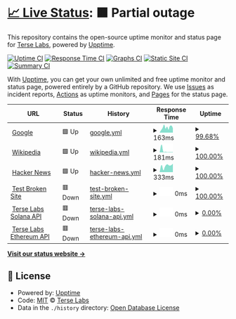 # [📈 Live Status](https://status.terselabs.com): <!--live status--> **🟧 Partial outage**

This repository contains the open-source uptime monitor and status page for [Terse Labs](https://terselabs.com), powered by [Upptime](https://github.com/upptime/upptime).

[![Uptime CI](https://github.com/TerseLabs/status/workflows/Uptime%20CI/badge.svg)](https://github.com/TerseLabs/status/actions?query=workflow%3A%22Uptime+CI%22)
[![Response Time CI](https://github.com/TerseLabs/status/workflows/Response%20Time%20CI/badge.svg)](https://github.com/TerseLabs/status/actions?query=workflow%3A%22Response+Time+CI%22)
[![Graphs CI](https://github.com/TerseLabs/status/workflows/Graphs%20CI/badge.svg)](https://github.com/TerseLabs/status/actions?query=workflow%3A%22Graphs+CI%22)
[![Static Site CI](https://github.com/TerseLabs/status/workflows/Static%20Site%20CI/badge.svg)](https://github.com/TerseLabs/status/actions?query=workflow%3A%22Static+Site+CI%22)
[![Summary CI](https://github.com/TerseLabs/status/workflows/Summary%20CI/badge.svg)](https://github.com/TerseLabs/status/actions?query=workflow%3A%22Summary+CI%22)

With [Upptime](https://upptime.js.org), you can get your own unlimited and free uptime monitor and status page, powered entirely by a GitHub repository. We use [Issues](https://github.com/TerseLabs/status/issues) as incident reports, [Actions](https://github.com/TerseLabs/status/actions) as uptime monitors, and [Pages](https://status.terselabs.com) for the status page.

<!--start: status pages-->
<!-- This summary is generated by Upptime (https://github.com/upptime/upptime) -->
<!-- Do not edit this manually, your changes will be overwritten -->
<!-- prettier-ignore -->
| URL | Status | History | Response Time | Uptime |
| --- | ------ | ------- | ------------- | ------ |
| <img alt="" src="https://icons.duckduckgo.com/ip3/www.google.com.ico" height="13"> [Google](https://www.google.com) | 🟩 Up | [google.yml](https://github.com/TerseLabs/status/commits/HEAD/history/google.yml) | <details><summary><img alt="Response time graph" src="./graphs/google/response-time-week.png" height="20"> 163ms</summary><br><a href="https://status.terselabs.com/history/google"><img alt="Response time 125" src="https://img.shields.io/endpoint?url=https%3A%2F%2Fraw.githubusercontent.com%2FTerseLabs%2Fstatus%2FHEAD%2Fapi%2Fgoogle%2Fresponse-time.json"></a><br><a href="https://status.terselabs.com/history/google"><img alt="24-hour response time 246" src="https://img.shields.io/endpoint?url=https%3A%2F%2Fraw.githubusercontent.com%2FTerseLabs%2Fstatus%2FHEAD%2Fapi%2Fgoogle%2Fresponse-time-day.json"></a><br><a href="https://status.terselabs.com/history/google"><img alt="7-day response time 163" src="https://img.shields.io/endpoint?url=https%3A%2F%2Fraw.githubusercontent.com%2FTerseLabs%2Fstatus%2FHEAD%2Fapi%2Fgoogle%2Fresponse-time-week.json"></a><br><a href="https://status.terselabs.com/history/google"><img alt="30-day response time 158" src="https://img.shields.io/endpoint?url=https%3A%2F%2Fraw.githubusercontent.com%2FTerseLabs%2Fstatus%2FHEAD%2Fapi%2Fgoogle%2Fresponse-time-month.json"></a><br><a href="https://status.terselabs.com/history/google"><img alt="1-year response time 131" src="https://img.shields.io/endpoint?url=https%3A%2F%2Fraw.githubusercontent.com%2FTerseLabs%2Fstatus%2FHEAD%2Fapi%2Fgoogle%2Fresponse-time-year.json"></a></details> | <details><summary><a href="https://status.terselabs.com/history/google">99.68%</a></summary><a href="https://status.terselabs.com/history/google"><img alt="All-time uptime 100.00%" src="https://img.shields.io/endpoint?url=https%3A%2F%2Fraw.githubusercontent.com%2FTerseLabs%2Fstatus%2FHEAD%2Fapi%2Fgoogle%2Fuptime.json"></a><br><a href="https://status.terselabs.com/history/google"><img alt="24-hour uptime 100.00%" src="https://img.shields.io/endpoint?url=https%3A%2F%2Fraw.githubusercontent.com%2FTerseLabs%2Fstatus%2FHEAD%2Fapi%2Fgoogle%2Fuptime-day.json"></a><br><a href="https://status.terselabs.com/history/google"><img alt="7-day uptime 99.68%" src="https://img.shields.io/endpoint?url=https%3A%2F%2Fraw.githubusercontent.com%2FTerseLabs%2Fstatus%2FHEAD%2Fapi%2Fgoogle%2Fuptime-week.json"></a><br><a href="https://status.terselabs.com/history/google"><img alt="30-day uptime 99.93%" src="https://img.shields.io/endpoint?url=https%3A%2F%2Fraw.githubusercontent.com%2FTerseLabs%2Fstatus%2FHEAD%2Fapi%2Fgoogle%2Fuptime-month.json"></a><br><a href="https://status.terselabs.com/history/google"><img alt="1-year uptime 99.99%" src="https://img.shields.io/endpoint?url=https%3A%2F%2Fraw.githubusercontent.com%2FTerseLabs%2Fstatus%2FHEAD%2Fapi%2Fgoogle%2Fuptime-year.json"></a></details>
| <img alt="" src="https://icons.duckduckgo.com/ip3/en.wikipedia.org.ico" height="13"> [Wikipedia](https://en.wikipedia.org) | 🟩 Up | [wikipedia.yml](https://github.com/TerseLabs/status/commits/HEAD/history/wikipedia.yml) | <details><summary><img alt="Response time graph" src="./graphs/wikipedia/response-time-week.png" height="20"> 181ms</summary><br><a href="https://status.terselabs.com/history/wikipedia"><img alt="Response time 217" src="https://img.shields.io/endpoint?url=https%3A%2F%2Fraw.githubusercontent.com%2FTerseLabs%2Fstatus%2FHEAD%2Fapi%2Fwikipedia%2Fresponse-time.json"></a><br><a href="https://status.terselabs.com/history/wikipedia"><img alt="24-hour response time 180" src="https://img.shields.io/endpoint?url=https%3A%2F%2Fraw.githubusercontent.com%2FTerseLabs%2Fstatus%2FHEAD%2Fapi%2Fwikipedia%2Fresponse-time-day.json"></a><br><a href="https://status.terselabs.com/history/wikipedia"><img alt="7-day response time 181" src="https://img.shields.io/endpoint?url=https%3A%2F%2Fraw.githubusercontent.com%2FTerseLabs%2Fstatus%2FHEAD%2Fapi%2Fwikipedia%2Fresponse-time-week.json"></a><br><a href="https://status.terselabs.com/history/wikipedia"><img alt="30-day response time 402" src="https://img.shields.io/endpoint?url=https%3A%2F%2Fraw.githubusercontent.com%2FTerseLabs%2Fstatus%2FHEAD%2Fapi%2Fwikipedia%2Fresponse-time-month.json"></a><br><a href="https://status.terselabs.com/history/wikipedia"><img alt="1-year response time 224" src="https://img.shields.io/endpoint?url=https%3A%2F%2Fraw.githubusercontent.com%2FTerseLabs%2Fstatus%2FHEAD%2Fapi%2Fwikipedia%2Fresponse-time-year.json"></a></details> | <details><summary><a href="https://status.terselabs.com/history/wikipedia">100.00%</a></summary><a href="https://status.terselabs.com/history/wikipedia"><img alt="All-time uptime 100.00%" src="https://img.shields.io/endpoint?url=https%3A%2F%2Fraw.githubusercontent.com%2FTerseLabs%2Fstatus%2FHEAD%2Fapi%2Fwikipedia%2Fuptime.json"></a><br><a href="https://status.terselabs.com/history/wikipedia"><img alt="24-hour uptime 100.00%" src="https://img.shields.io/endpoint?url=https%3A%2F%2Fraw.githubusercontent.com%2FTerseLabs%2Fstatus%2FHEAD%2Fapi%2Fwikipedia%2Fuptime-day.json"></a><br><a href="https://status.terselabs.com/history/wikipedia"><img alt="7-day uptime 100.00%" src="https://img.shields.io/endpoint?url=https%3A%2F%2Fraw.githubusercontent.com%2FTerseLabs%2Fstatus%2FHEAD%2Fapi%2Fwikipedia%2Fuptime-week.json"></a><br><a href="https://status.terselabs.com/history/wikipedia"><img alt="30-day uptime 100.00%" src="https://img.shields.io/endpoint?url=https%3A%2F%2Fraw.githubusercontent.com%2FTerseLabs%2Fstatus%2FHEAD%2Fapi%2Fwikipedia%2Fuptime-month.json"></a><br><a href="https://status.terselabs.com/history/wikipedia"><img alt="1-year uptime 100.00%" src="https://img.shields.io/endpoint?url=https%3A%2F%2Fraw.githubusercontent.com%2FTerseLabs%2Fstatus%2FHEAD%2Fapi%2Fwikipedia%2Fuptime-year.json"></a></details>
| <img alt="" src="https://icons.duckduckgo.com/ip3/news.ycombinator.com.ico" height="13"> [Hacker News](https://news.ycombinator.com) | 🟩 Up | [hacker-news.yml](https://github.com/TerseLabs/status/commits/HEAD/history/hacker-news.yml) | <details><summary><img alt="Response time graph" src="./graphs/hacker-news/response-time-week.png" height="20"> 333ms</summary><br><a href="https://status.terselabs.com/history/hacker-news"><img alt="Response time 333" src="https://img.shields.io/endpoint?url=https%3A%2F%2Fraw.githubusercontent.com%2FTerseLabs%2Fstatus%2FHEAD%2Fapi%2Fhacker-news%2Fresponse-time.json"></a><br><a href="https://status.terselabs.com/history/hacker-news"><img alt="24-hour response time 432" src="https://img.shields.io/endpoint?url=https%3A%2F%2Fraw.githubusercontent.com%2FTerseLabs%2Fstatus%2FHEAD%2Fapi%2Fhacker-news%2Fresponse-time-day.json"></a><br><a href="https://status.terselabs.com/history/hacker-news"><img alt="7-day response time 333" src="https://img.shields.io/endpoint?url=https%3A%2F%2Fraw.githubusercontent.com%2FTerseLabs%2Fstatus%2FHEAD%2Fapi%2Fhacker-news%2Fresponse-time-week.json"></a><br><a href="https://status.terselabs.com/history/hacker-news"><img alt="30-day response time 302" src="https://img.shields.io/endpoint?url=https%3A%2F%2Fraw.githubusercontent.com%2FTerseLabs%2Fstatus%2FHEAD%2Fapi%2Fhacker-news%2Fresponse-time-month.json"></a><br><a href="https://status.terselabs.com/history/hacker-news"><img alt="1-year response time 350" src="https://img.shields.io/endpoint?url=https%3A%2F%2Fraw.githubusercontent.com%2FTerseLabs%2Fstatus%2FHEAD%2Fapi%2Fhacker-news%2Fresponse-time-year.json"></a></details> | <details><summary><a href="https://status.terselabs.com/history/hacker-news">100.00%</a></summary><a href="https://status.terselabs.com/history/hacker-news"><img alt="All-time uptime 99.93%" src="https://img.shields.io/endpoint?url=https%3A%2F%2Fraw.githubusercontent.com%2FTerseLabs%2Fstatus%2FHEAD%2Fapi%2Fhacker-news%2Fuptime.json"></a><br><a href="https://status.terselabs.com/history/hacker-news"><img alt="24-hour uptime 100.00%" src="https://img.shields.io/endpoint?url=https%3A%2F%2Fraw.githubusercontent.com%2FTerseLabs%2Fstatus%2FHEAD%2Fapi%2Fhacker-news%2Fuptime-day.json"></a><br><a href="https://status.terselabs.com/history/hacker-news"><img alt="7-day uptime 100.00%" src="https://img.shields.io/endpoint?url=https%3A%2F%2Fraw.githubusercontent.com%2FTerseLabs%2Fstatus%2FHEAD%2Fapi%2Fhacker-news%2Fuptime-week.json"></a><br><a href="https://status.terselabs.com/history/hacker-news"><img alt="30-day uptime 100.00%" src="https://img.shields.io/endpoint?url=https%3A%2F%2Fraw.githubusercontent.com%2FTerseLabs%2Fstatus%2FHEAD%2Fapi%2Fhacker-news%2Fuptime-month.json"></a><br><a href="https://status.terselabs.com/history/hacker-news"><img alt="1-year uptime 99.90%" src="https://img.shields.io/endpoint?url=https%3A%2F%2Fraw.githubusercontent.com%2FTerseLabs%2Fstatus%2FHEAD%2Fapi%2Fhacker-news%2Fuptime-year.json"></a></details>
| <img alt="" src="https://icons.duckduckgo.com/ip3/thissitedoesnotexist.koj.co.ico" height="13"> [Test Broken Site](https://thissitedoesnotexist.koj.co) | 🟥 Down | [test-broken-site.yml](https://github.com/TerseLabs/status/commits/HEAD/history/test-broken-site.yml) | <details><summary><img alt="Response time graph" src="./graphs/test-broken-site/response-time-week.png" height="20"> 0ms</summary><br><a href="https://status.terselabs.com/history/test-broken-site"><img alt="Response time 0" src="https://img.shields.io/endpoint?url=https%3A%2F%2Fraw.githubusercontent.com%2FTerseLabs%2Fstatus%2FHEAD%2Fapi%2Ftest-broken-site%2Fresponse-time.json"></a><br><a href="https://status.terselabs.com/history/test-broken-site"><img alt="24-hour response time 0" src="https://img.shields.io/endpoint?url=https%3A%2F%2Fraw.githubusercontent.com%2FTerseLabs%2Fstatus%2FHEAD%2Fapi%2Ftest-broken-site%2Fresponse-time-day.json"></a><br><a href="https://status.terselabs.com/history/test-broken-site"><img alt="7-day response time 0" src="https://img.shields.io/endpoint?url=https%3A%2F%2Fraw.githubusercontent.com%2FTerseLabs%2Fstatus%2FHEAD%2Fapi%2Ftest-broken-site%2Fresponse-time-week.json"></a><br><a href="https://status.terselabs.com/history/test-broken-site"><img alt="30-day response time 0" src="https://img.shields.io/endpoint?url=https%3A%2F%2Fraw.githubusercontent.com%2FTerseLabs%2Fstatus%2FHEAD%2Fapi%2Ftest-broken-site%2Fresponse-time-month.json"></a><br><a href="https://status.terselabs.com/history/test-broken-site"><img alt="1-year response time 0" src="https://img.shields.io/endpoint?url=https%3A%2F%2Fraw.githubusercontent.com%2FTerseLabs%2Fstatus%2FHEAD%2Fapi%2Ftest-broken-site%2Fresponse-time-year.json"></a></details> | <details><summary><a href="https://status.terselabs.com/history/test-broken-site">100.00%</a></summary><a href="https://status.terselabs.com/history/test-broken-site"><img alt="All-time uptime 100.00%" src="https://img.shields.io/endpoint?url=https%3A%2F%2Fraw.githubusercontent.com%2FTerseLabs%2Fstatus%2FHEAD%2Fapi%2Ftest-broken-site%2Fuptime.json"></a><br><a href="https://status.terselabs.com/history/test-broken-site"><img alt="24-hour uptime 100.00%" src="https://img.shields.io/endpoint?url=https%3A%2F%2Fraw.githubusercontent.com%2FTerseLabs%2Fstatus%2FHEAD%2Fapi%2Ftest-broken-site%2Fuptime-day.json"></a><br><a href="https://status.terselabs.com/history/test-broken-site"><img alt="7-day uptime 100.00%" src="https://img.shields.io/endpoint?url=https%3A%2F%2Fraw.githubusercontent.com%2FTerseLabs%2Fstatus%2FHEAD%2Fapi%2Ftest-broken-site%2Fuptime-week.json"></a><br><a href="https://status.terselabs.com/history/test-broken-site"><img alt="30-day uptime 100.00%" src="https://img.shields.io/endpoint?url=https%3A%2F%2Fraw.githubusercontent.com%2FTerseLabs%2Fstatus%2FHEAD%2Fapi%2Ftest-broken-site%2Fuptime-month.json"></a><br><a href="https://status.terselabs.com/history/test-broken-site"><img alt="1-year uptime 100.00%" src="https://img.shields.io/endpoint?url=https%3A%2F%2Fraw.githubusercontent.com%2FTerseLabs%2Fstatus%2FHEAD%2Fapi%2Ftest-broken-site%2Fuptime-year.json"></a></details>
| <img alt="" src="https://icons.duckduckgo.com/ip3/solana.terselabs.com.ico" height="13"> [Terse Labs Solana API](https://solana.terselabs.com/) | 🟥 Down | [terse-labs-solana-api.yml](https://github.com/TerseLabs/status/commits/HEAD/history/terse-labs-solana-api.yml) | <details><summary><img alt="Response time graph" src="./graphs/terse-labs-solana-api/response-time-week.png" height="20"> 0ms</summary><br><a href="https://status.terselabs.com/history/terse-labs-solana-api"><img alt="Response time 0" src="https://img.shields.io/endpoint?url=https%3A%2F%2Fraw.githubusercontent.com%2FTerseLabs%2Fstatus%2FHEAD%2Fapi%2Fterse-labs-solana-api%2Fresponse-time.json"></a><br><a href="https://status.terselabs.com/history/terse-labs-solana-api"><img alt="24-hour response time 0" src="https://img.shields.io/endpoint?url=https%3A%2F%2Fraw.githubusercontent.com%2FTerseLabs%2Fstatus%2FHEAD%2Fapi%2Fterse-labs-solana-api%2Fresponse-time-day.json"></a><br><a href="https://status.terselabs.com/history/terse-labs-solana-api"><img alt="7-day response time 0" src="https://img.shields.io/endpoint?url=https%3A%2F%2Fraw.githubusercontent.com%2FTerseLabs%2Fstatus%2FHEAD%2Fapi%2Fterse-labs-solana-api%2Fresponse-time-week.json"></a><br><a href="https://status.terselabs.com/history/terse-labs-solana-api"><img alt="30-day response time 0" src="https://img.shields.io/endpoint?url=https%3A%2F%2Fraw.githubusercontent.com%2FTerseLabs%2Fstatus%2FHEAD%2Fapi%2Fterse-labs-solana-api%2Fresponse-time-month.json"></a><br><a href="https://status.terselabs.com/history/terse-labs-solana-api"><img alt="1-year response time 0" src="https://img.shields.io/endpoint?url=https%3A%2F%2Fraw.githubusercontent.com%2FTerseLabs%2Fstatus%2FHEAD%2Fapi%2Fterse-labs-solana-api%2Fresponse-time-year.json"></a></details> | <details><summary><a href="https://status.terselabs.com/history/terse-labs-solana-api">0.00%</a></summary><a href="https://status.terselabs.com/history/terse-labs-solana-api"><img alt="All-time uptime 27.35%" src="https://img.shields.io/endpoint?url=https%3A%2F%2Fraw.githubusercontent.com%2FTerseLabs%2Fstatus%2FHEAD%2Fapi%2Fterse-labs-solana-api%2Fuptime.json"></a><br><a href="https://status.terselabs.com/history/terse-labs-solana-api"><img alt="24-hour uptime 0.00%" src="https://img.shields.io/endpoint?url=https%3A%2F%2Fraw.githubusercontent.com%2FTerseLabs%2Fstatus%2FHEAD%2Fapi%2Fterse-labs-solana-api%2Fuptime-day.json"></a><br><a href="https://status.terselabs.com/history/terse-labs-solana-api"><img alt="7-day uptime 0.00%" src="https://img.shields.io/endpoint?url=https%3A%2F%2Fraw.githubusercontent.com%2FTerseLabs%2Fstatus%2FHEAD%2Fapi%2Fterse-labs-solana-api%2Fuptime-week.json"></a><br><a href="https://status.terselabs.com/history/terse-labs-solana-api"><img alt="30-day uptime 1.38%" src="https://img.shields.io/endpoint?url=https%3A%2F%2Fraw.githubusercontent.com%2FTerseLabs%2Fstatus%2FHEAD%2Fapi%2Fterse-labs-solana-api%2Fuptime-month.json"></a><br><a href="https://status.terselabs.com/history/terse-labs-solana-api"><img alt="1-year uptime 0.00%" src="https://img.shields.io/endpoint?url=https%3A%2F%2Fraw.githubusercontent.com%2FTerseLabs%2Fstatus%2FHEAD%2Fapi%2Fterse-labs-solana-api%2Fuptime-year.json"></a></details>
| <img alt="" src="https://icons.duckduckgo.com/ip3/ethereum.terselabs.com.ico" height="13"> [Terse Labs Ethereum API](https://ethereum.terselabs.com) | 🟥 Down | [terse-labs-ethereum-api.yml](https://github.com/TerseLabs/status/commits/HEAD/history/terse-labs-ethereum-api.yml) | <details><summary><img alt="Response time graph" src="./graphs/terse-labs-ethereum-api/response-time-week.png" height="20"> 0ms</summary><br><a href="https://status.terselabs.com/history/terse-labs-ethereum-api"><img alt="Response time 0" src="https://img.shields.io/endpoint?url=https%3A%2F%2Fraw.githubusercontent.com%2FTerseLabs%2Fstatus%2FHEAD%2Fapi%2Fterse-labs-ethereum-api%2Fresponse-time.json"></a><br><a href="https://status.terselabs.com/history/terse-labs-ethereum-api"><img alt="24-hour response time 0" src="https://img.shields.io/endpoint?url=https%3A%2F%2Fraw.githubusercontent.com%2FTerseLabs%2Fstatus%2FHEAD%2Fapi%2Fterse-labs-ethereum-api%2Fresponse-time-day.json"></a><br><a href="https://status.terselabs.com/history/terse-labs-ethereum-api"><img alt="7-day response time 0" src="https://img.shields.io/endpoint?url=https%3A%2F%2Fraw.githubusercontent.com%2FTerseLabs%2Fstatus%2FHEAD%2Fapi%2Fterse-labs-ethereum-api%2Fresponse-time-week.json"></a><br><a href="https://status.terselabs.com/history/terse-labs-ethereum-api"><img alt="30-day response time 0" src="https://img.shields.io/endpoint?url=https%3A%2F%2Fraw.githubusercontent.com%2FTerseLabs%2Fstatus%2FHEAD%2Fapi%2Fterse-labs-ethereum-api%2Fresponse-time-month.json"></a><br><a href="https://status.terselabs.com/history/terse-labs-ethereum-api"><img alt="1-year response time 0" src="https://img.shields.io/endpoint?url=https%3A%2F%2Fraw.githubusercontent.com%2FTerseLabs%2Fstatus%2FHEAD%2Fapi%2Fterse-labs-ethereum-api%2Fresponse-time-year.json"></a></details> | <details><summary><a href="https://status.terselabs.com/history/terse-labs-ethereum-api">0.00%</a></summary><a href="https://status.terselabs.com/history/terse-labs-ethereum-api"><img alt="All-time uptime 27.34%" src="https://img.shields.io/endpoint?url=https%3A%2F%2Fraw.githubusercontent.com%2FTerseLabs%2Fstatus%2FHEAD%2Fapi%2Fterse-labs-ethereum-api%2Fuptime.json"></a><br><a href="https://status.terselabs.com/history/terse-labs-ethereum-api"><img alt="24-hour uptime 0.00%" src="https://img.shields.io/endpoint?url=https%3A%2F%2Fraw.githubusercontent.com%2FTerseLabs%2Fstatus%2FHEAD%2Fapi%2Fterse-labs-ethereum-api%2Fuptime-day.json"></a><br><a href="https://status.terselabs.com/history/terse-labs-ethereum-api"><img alt="7-day uptime 0.00%" src="https://img.shields.io/endpoint?url=https%3A%2F%2Fraw.githubusercontent.com%2FTerseLabs%2Fstatus%2FHEAD%2Fapi%2Fterse-labs-ethereum-api%2Fuptime-week.json"></a><br><a href="https://status.terselabs.com/history/terse-labs-ethereum-api"><img alt="30-day uptime 1.38%" src="https://img.shields.io/endpoint?url=https%3A%2F%2Fraw.githubusercontent.com%2FTerseLabs%2Fstatus%2FHEAD%2Fapi%2Fterse-labs-ethereum-api%2Fuptime-month.json"></a><br><a href="https://status.terselabs.com/history/terse-labs-ethereum-api"><img alt="1-year uptime 0.00%" src="https://img.shields.io/endpoint?url=https%3A%2F%2Fraw.githubusercontent.com%2FTerseLabs%2Fstatus%2FHEAD%2Fapi%2Fterse-labs-ethereum-api%2Fuptime-year.json"></a></details>

<!--end: status pages-->

[**Visit our status website →**](https://status.terselabs.com)

## 📄 License

- Powered by: [Upptime](https://github.com/upptime/upptime)
- Code: [MIT](./LICENSE) © [Terse Labs](https://terselabs.com)
- Data in the `./history` directory: [Open Database License](https://opendatacommons.org/licenses/odbl/1-0/)
